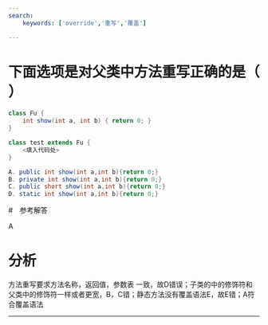 ```yaml
---
search:
    keywords: ['override','重写','覆盖']

---
```



# 下面选项是对父类中方法重写正确的是（ ）

```java
class Fu {
	int show(int a, int b) { return 0; }
}

class test extends Fu {
	<填入代码处>
}
```

```java
A. public int show(int a,int b){return 0;}
B. private int show(int a,int b){return 0;}
C. public short show(int a,int b){return 0;}
D. static int show(int a,int b){return 0;}
```
#　参考解答

A

# 分析
方法重写要求方法名称，返回值，参数表 一致，故D错误；子类的中的修饰符和父类中的修饰符一样或者更宽，B，C错；静态方法没有覆盖语法E，故E错；A符合覆盖语法

---

